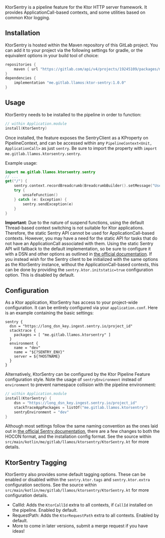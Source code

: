 KtorSentry is a pipeline feature for the Ktor HTTP server framework.
It provides ApplicationCall-based contexts, and some utilities based on common Ktor logging.

Installation
---

KtorSentry is hosted within the Maven repository of this GitLab project.
You can add it to your project via the following settings for gradle,
or the equivalent options in your build tool of choice:
```gradle
repositories {
    maven { url "https://gitlab.com/api/v4/projects/19245109/packages/maven" }
}
dependencies {
    implementation "me.gitlab.llamos:ktor-sentry:1.0.0"
}
```

Usage
---

KtorSentry needs to be installed to the pipeline in order to function:
```kotlin
// within Application.module
install(KtorSentry)
```

Once installed, the feature exposes the SentryClient as a KProperty on PipelineContext,
and can be accessed within any `PipelineContext<Unit, ApplicationCall>` as just `sentry`.
Be sure to import the property with `import me.gitlab.llamos.ktorsentry.sentry`.

Example usage:
```kotlin
import me.gitlab.llamos.ktorsentry.sentry
// ...
get("/") {
    sentry.context.recordBreadcrumb(BreadcrumbBuilder().setMessage("User called /").build())
    try {
        unsafeFunction()
    } catch (e: Exception) {
        sentry.sendException(e)
    }
}
```

**Important**: Due to the nature of suspend functions, 
using the default Thread-based context switching is not suitable for Ktor applications.
Therefore, the static Sentry API cannot be used for ApplicationCall-based contexts.
However, you may have a need for the static API for tasks that do not have an ApplicationCall associated with them.
Using the static Sentry API will fallback to the default implementation,
so be sure to configure it with a DSN and other options as outlined in 
[the official documentation](https://docs.sentry.io/clients/java/config/).
If you instead wish for the Sentry client to be initialized with the same options as the KtorSentry instance,
without the ApplicationCall-based contexts,
this can be done by providing the `sentry.ktor.initstatic=true` configuration option.
This is disabled by default.

Configuration
---

As a Ktor application, KtorSentry has access to your project-wide configuration.
It can be entirely configured via your `application.conf`.
Here is an example containing the basic settings:

```hocon
sentry {
  dsn = "https://long_dsn_key.ingest.sentry.io/project_id"
  stacktrace {
    packages = [ "me.gitlab.llamos.ktorsentry" ]
  }
  environment {
    name = "dev"
    name = "${?SENTRY_ENV}"
    server = ${?HOSTNAME}
  }
}
```

Alternatively, KtorSentry can be configured by the Ktor Pipeline Feature configuration style.
Note the usage of `sentryEnvironment` instead of `environment` 
to prevent namespace collision with the pipeline environment:
```kotlin
// within Application.module
install(KtorSentry) {
    dsn = "https://long_dsn_key.ingest.sentry.io/project_id"
    stackTraceAppPackages = listOf("me.gitlab.llamos.ktorsentry")
    sentryEnvironment = "dev"
}
```

Although most settings follow the same naming convention as the ones laid out in
[the official Sentry documentation](https://docs.sentry.io/clients/java/config/),
there are a few changes to both the HOCON format, and the installation config format.
See the source within `src/main/kotlin/me/gitlab/llamos/ktorsentry/KtorSentry.kt` for more details.

KtorSentry Tagging
---

KtorSentry also provides some default tagging options.
These can be enabled or disabled within the `sentry.ktor.tags` and `sentry.ktor.extra` configuration sections.
See the source within `src/main/kotlin/me/gitlab/llamos/ktorsentry/KtorSentry.kt` for more configuration details.

* CallId: Adds the `KtorCallId` extra to all contexts, if `CallId` installed on the pipeline. Enabled by default.
* RequestPath: Adds the `KtorRequestPath` extra to all contexts. Enabled by default.
* More to come in later versions, submit a merge request if you have ideas!
